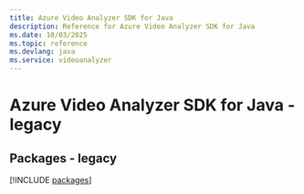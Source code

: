 ```yaml
---
title: Azure Video Analyzer SDK for Java
description: Reference for Azure Video Analyzer SDK for Java
ms.date: 10/03/2025
ms.topic: reference
ms.devlang: java
ms.service: videoanalyzer
---
```

# Azure Video Analyzer SDK for Java - legacy
## Packages - legacy
[!INCLUDE [packages](video-analyzer-index.md)]